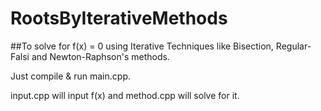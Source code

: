 # RootsByIterativeMethods
##To solve for f(x) = 0 using Iterative Techniques like Bisection, Regular-Falsi and Newton-Raphson's methods.

Just compile & run main.cpp.

input.cpp will input f(x) and method.cpp will solve for it.
